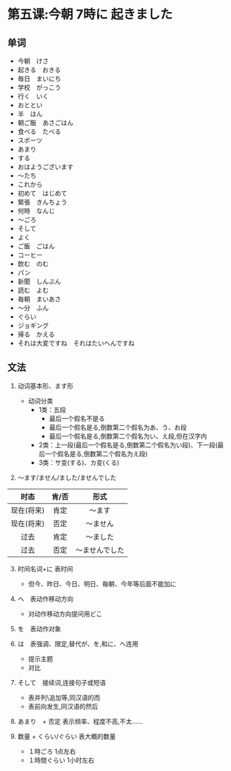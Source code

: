 # 第五课:今朝 7時に 起きました
## 单词
* 今朝　けさ
* 起きる　おきる
* 毎日　まいにち
* 学校　がっこう
* 行く　いく
* おととい
* 半　はん
* 朝ご飯　あさごはん
* 食べる　たべる
* スポーツ
* あまり
* する
* おはようございます
* 〜たち
* これから
* 初めて　はじめて
* 緊張　きんちょう
* 何時　なんじ
* 〜ごろ
* そして
* よく
* ご飯　ごはん
* コーヒー
* 飲む　のむ
* パン
* 新聞　しんぶん
* 読む　よむ
* 毎朝　まいあさ
* 〜分　ふん
* ぐらい
* ジョギング
* 帰る　かえる
* それは大変ですね　それはたいへんですね

## 文法
1. 动词基本形、ます形
    * 动词分类
        * 1类：五段
            * 最后一个假名不是る
            * 最后一个假名是る,倒数第二个假名为あ、う、お段
            * 最后一个假名是る,倒数第二个假名为い、え段,但在汉字内
        * 2类：上一段(最后一个假名是る,倒数第二个假名为い段)、下一段(最后一个假名是る,倒数第二个假名为え段)
        * 3类：サ变(する)、カ变(くる)

2. 〜ます/ません/ました/ませんでした

时态|肯/否|形式
:-:|:-:|:-:
现在(将来)|肯定|〜ます
现在(将来)|否定|〜ません
过去|肯定|〜ました
过去|否定|〜ませんでした

3. 时间名词+に 表时间
    * 但今、昨日、今日、明日、毎朝、今年等后面不能加に

4. へ　表动作移动方向
    * 对动作移动方向提问用どこ

5. を　表动作对象

6. は　表强调、限定,替代が、を,和に、へ连用
    * 提示主题
    * 对比

7. そして　接续词,连接句子或短语
    * 表并列\追加等,同汉语的而
    * 表前向发生,同汉语的然后

8. あまり　+ 否定 表示频率、程度不高,不太……

9. 数量 + くらい/ぐらい 表大概的数量
    * １時ごろ 1点左右
    * １時間ぐらい 1小时左右